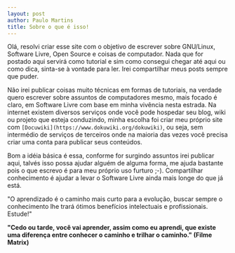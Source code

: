 ```yaml
---
layout: post
author: Paulo Martins
title: Sobre o que é isso!
---
```


Olá, resolvi criar esse site com o objetivo de escrever sobre GNU/Linux, Software Livre, Open Source e coisas de computador. Nada que for postado aqui servirá como tutorial e sim como consegui chegar até aqui ou como dica, sinta-se à vontade para ler. Irei compartilhar meus posts sempre que puder.

Não irei publicar coisas muito técnicas em formas de tutoriais, na verdade quero escrever sobre assuntos de computadores mesmo, mais focado é claro, em Software Livre com base em minha vivência nesta estrada. Na internet existem diversos serviços onde você pode hospedar seu blog, wiki ou projeto que esteja conduzindo, minha escolha foi criar meu próprio site com `[Docuwiki](https://www.dokuwiki.org/dokuwiki)`, ou seja, sem intermédio de serviços de terceiros onde na maioria das vezes você precisa criar uma conta para publicar seus conteúdos.

Bom a idéia básica é essa, conforme for surgindo assuntos irei publicar aqui, talvés isso possa ajudar alguém de alguma forma, me ajuda bastante pois o que escrevo é para meu próprio uso furturo ;-). Compartilhar conhecimento é ajudar a levar o Software Livre ainda mais longe do que já está.  

"O aprendizado é o caminho mais curto para a evolução, buscar sempre o conhecimento lhe trará ótimos benefícios intelectuais e profissionais. Estude!"

**"Cedo ou tarde, você vai aprender, assim como eu aprendi, que existe uma diferença entre conhecer o caminho e trilhar o caminho." (Filme Matrix)**